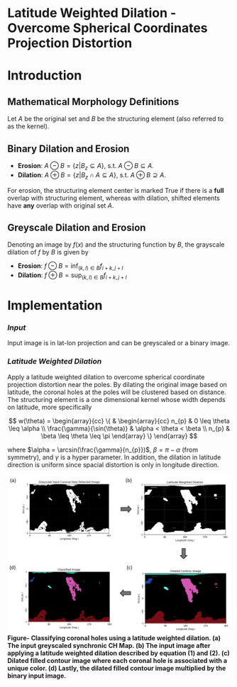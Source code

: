 # Latitude Weighted Dilation - Overcome Spherical Coordinates Projection Distortion

# Introduction 
## Mathematical Morphology Definitions
Let $A$ be the original set and $B$ be the structuring element (also referred to as the kernel).

## Binary Dilation and Erosion 

* **Erosion**: $A \ominus B = \{z| B_{z} \subseteq A\}$, s.t. $A \ominus B \subseteq A$. 
* **Dilation**: $A \oplus B = \{z| B_{z} \cap A \subseteq A\}$, s.t. $A \oplus B \supseteq A$. 

For erosion, the structuring element center is marked True if there is a **full** overlap with structuring element, whereas 
with dilation, shifted elements have **any** overlap with original set $A$. 

## Greyscale Dilation and Erosion
Denoting an image by $f(x)$ and the structuring function by $B$, the grayscale dilation of $f$ by $B$ is given by

* **Erosion**: $f \ominus B = \inf_{(k, l) \in B}{f_{i+k, j+l}}$
* **Dilation**: $f \oplus B = \sup_{(k, l) \in B}{f_{i+k, j+l}}$

# Implementation
### *Input* 
Input image is in lat-lon projection and can be greyscaled or a binary image.


### *Latitude Weighted Dilation*
Apply a latitude weighted dilation to overcome spherical coordinate projection distortion near the poles. By dilating the original 
image based on latitude, the coronal holes at the poles will be clustered based on distance. 
The structuring element is a one dimensional kernel whose width depends on latitude, more specifically
                
$$
w(\theta) = \begin{array}{cc}
  \{ & 
    \begin{array}{cc}
       n_{p} & 0 \leq \theta \leq \alpha \\
       \frac{\gamma}{\sin(\theta)} & \alpha < \theta < \beta  \\
       n_{p} & \beta \leq \theta \leq \pi
    \end{array}
    \}
\end{array}
$$

where $\alpha = \arcsin(\frac{\gamma}{n_{p}})$, $\beta = \pi - \alpha$ (from symmetry), and $\gamma$ is a 
hyper parameter. In addition, the dilation in latitude direction is uniform since spacial distortion is only 
in longitude direction. 

![](images/DilationWorkFlow.PNG)
**Figure- Classifying coronal holes using a latitude weighted dilation. 
(a) The input greyscaled synchronic CH Map. (b) The input image after applying a
latitude weighted dilation described by equation (1) and (2).
(c) Dilated filled contour image where each coronal hole is associated 
with a unique color. (d) Lastly, the dilated filled contour 
image multiplied by the binary input image.**